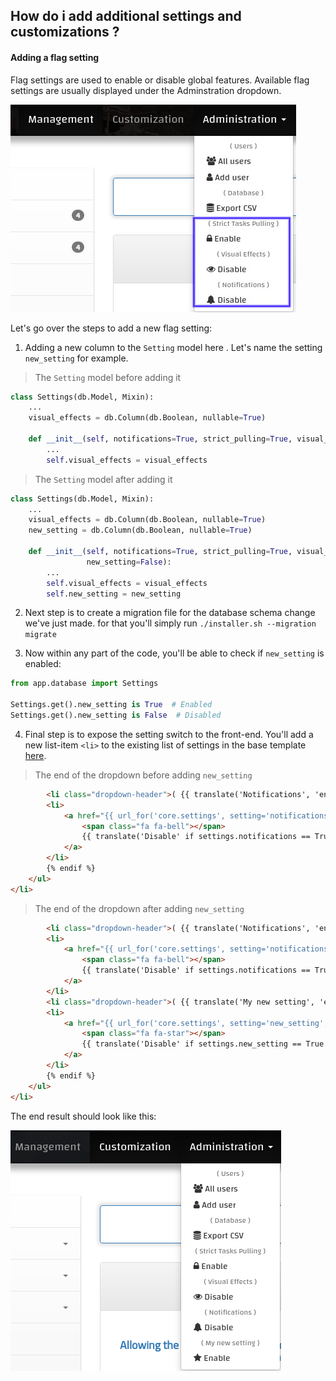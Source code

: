 ## How do i add additional settings and customizations ?

#### Adding a flag setting
Flag settings are used to enable or disable global features. Available flag settings are usually displayed under the Adminstration dropdown.

![Adminstration Dropdown ](images/flag_settings.jpg)

Let's go over the steps to add a new flag setting:

1. Adding a new column to the `Setting` model here . Let's name the setting `new_setting` for example.

> The `Setting` model before adding it
```python
class Settings(db.Model, Mixin):
    ...
    visual_effects = db.Column(db.Boolean, nullable=True)

    def __init__(self, notifications=True, strict_pulling=True, visual_effects=True):
        ...
        self.visual_effects = visual_effects
```

> The `Setting` model after adding it
```python
class Settings(db.Model, Mixin):
    ...
    visual_effects = db.Column(db.Boolean, nullable=True)
    new_setting = db.Column(db.Boolean, nullable=True)

    def __init__(self, notifications=True, strict_pulling=True, visual_effects=True,
                 new_setting=False):
        ...
        self.visual_effects = visual_effects
        self.new_setting = new_setting
```

2. Next step is to create a migration file for the database schema change we've just made. for that you'll simply run `./installer.sh --migration migrate`

3. Now within any part of the code, you'll be able to check if `new_setting` is enabled:

```python
from app.database import Settings

Settings.get().new_setting is True  # Enabled
Settings.get().new_setting is False  # Disabled
```

4. Final step is to expose the setting switch to the front-end. You'll add a new list-item `<li>` to the existing list of settings in the base template [here](https://github.com/mrf345/FQM/blob/master/templates/base.html#L106-L150).

> The end of the dropdown before adding `new_setting`
```html
        <li class="dropdown-header">( {{ translate('Notifications', 'en', [defLang]) }} )</li>
        <li>
            <a href="{{ url_for('core.settings', setting='notifications', togo=current_path) }}">
                <span class="fa fa-bell"></span>
                {{ translate('Disable' if settings.notifications == True else 'Enable', 'en', [defLang]) }}
            </a>
        </li>
        {% endif %}
    </ul>
</li>
```

> The end of the dropdown after adding `new_setting`
```html
        <li class="dropdown-header">( {{ translate('Notifications', 'en', [defLang]) }} )</li>
        <li>
            <a href="{{ url_for('core.settings', setting='notifications', togo=current_path) }}">
                <span class="fa fa-bell"></span>
                {{ translate('Disable' if settings.notifications == True else 'Enable', 'en', [defLang]) }}
            </a>
        </li>
        <li class="dropdown-header">( {{ translate('My new setting', 'en', [defLang]) }} )</li>
        <li>
            <a href="{{ url_for('core.settings', setting='new_setting', togo=current_path) }}">
                <span class="fa fa-star"></span>
                {{ translate('Disable' if settings.new_setting == True else 'Enable', 'en', [defLang]) }}
            </a>
        </li>
        {% endif %}
    </ul>
</li>
```

The end result should look like this:

![Flag Setting Result](images/flag_setting_result.jpg)
